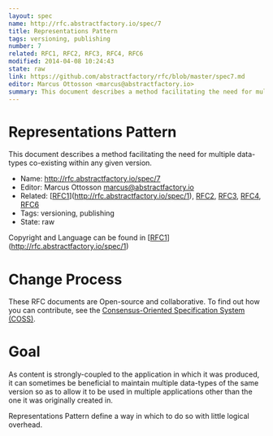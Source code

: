 ```yaml
---
layout: spec
name: http://rfc.abstractfactory.io/spec/7
title: Representations Pattern
tags: versioning, publishing
number: 7
related: RFC1, RFC2, RFC3, RFC4, RFC6
modified: 2014-04-08 10:24:43
state: raw
link: https://github.com/abstractfactory/rfc/blob/master/spec7.md
editor: Marcus Ottosson <marcus@abstractfactory.io>
summary: This document describes a method facilitating the need for multiple data-types co-existing within any given version.
---
```


# Representations Pattern

This document describes a method facilitating the need for multiple data-types co-existing within any given version.

* Name: http://rfc.abstractfactory.io/spec/7
* Editor: Marcus Ottosson <marcus@abstractfactory.io>
* Related: [[RFC1](http://rfc.abstractfactory.io/spec/1)](http://rfc.abstractfactory.io/spec/1), [RFC2](http://rfc.abstractfactory.io/spec/2), [RFC3](http://rfc.abstractfactory.io/spec/3), [RFC4](http://rfc.abstractfactory.io/spec/4), [RFC6](http://rfc.abstractfactory.io/spec/6)
* Tags: versioning, publishing
* State: raw

Copyright and Language can be found in [[RFC1](http://rfc.abstractfactory.io/spec/1)](http://rfc.abstractfactory.io/spec/1)

# Change Process

These RFC documents are Open-source and collaborative. To find out how you can contribute, see the [Consensus-Oriented Specification System (COSS)](http://www.digistan.org/spec:1/COSS).

# Goal

As content is strongly-coupled to the application in which it was produced, it can sometimes be beneficial to maintain multiple data-types of the same version so as to allow it to be used in multiple applications other than the one it was originally created in.

Representations Pattern define a way in which to do so with little logical overhead.
